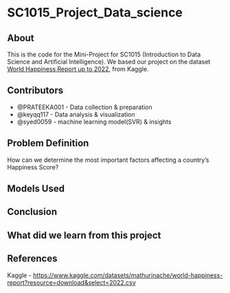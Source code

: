 # SC1015_Project_Data_science

## About

This is the code for the Mini-Project for SC1015 (Introduction to Data Science and Artificial Intelligence). We based our project on the dataset [World Happiness Report up to 2022](https://www.kaggle.com/datasets/mathurinache/world-happiness-report), from Kaggle.

## Contributors
- @PRATEEKA001 - Data collection & preparation
- @keyqq117 - Data analysis & visualization
- @syed0059 - machine learning model(SVR) & insights

## Problem Definition
How can we determine the most important factors affecting a country’s Happiness Score?

## Models Used

## Conclusion

## What did we learn from this project


## References
Kaggle - https://www.kaggle.com/datasets/mathurinache/world-happiness-report?resource=download&select=2022.csv
